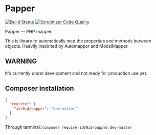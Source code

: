 Papper
======

[![Build Status](https://travis-ci.org/idr0id/Papper.png)](https://travis-ci.org/idr0id/Papper)
[![Scrutinizer Code Quality](https://scrutinizer-ci.com/g/idr0id/Papper/badges/quality-score.png?s=5379a0e11943d56d71ba0dffd6590bc5105b96e5)](https://scrutinizer-ci.com/g/idr0id/Papper/)

Papper — PHP mapper.

This is library to automatically map the properties and methods between objects. Heavily inspirited by Automapper and ModelMapper.

## WARNING

It's currently under development and not ready for production use yet.

## Composer Installation

```json
{
  "require": {
    "idr0id/papper": "dev-master"
  }
}
```

Through terminal: `composer require idr0id/papper:dev-master`
